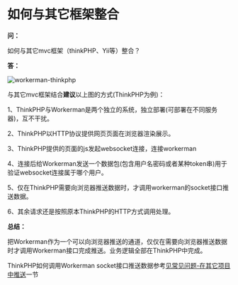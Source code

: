 # 如何与其它框架整合
**问：**

如何与其它mvc框架（thinkPHP、Yii等）整合？

**答：**

![workerman-thinkphp](http://www.workerman.net/img/doc/workerman-work-with-thinkphp.png)

与其它mvc框架结合**建议**以上图的方式(ThinkPHP为例)：

1、ThinkPHP与Workerman是两个独立的系统，独立部署(可部署在不同服务器)，互不干扰。

2、ThinkPHP以HTTP协议提供网页页面在浏览器渲染展示。

3、ThinkPHP提供的页面的js发起websocket连接，连接workerman

4、连接后给Workerman发送一个数据包(包含用户名密码或者某种token串)用于验证websocket连接属于哪个用户。

5、仅在ThinkPHP需要向浏览器推送数据时，才调用workerman的socket接口推送数据。

6、其余请求还是按照原本ThinkPHP的HTTP方式调用处理。


**总结：**

把Workerman作为一个可以向浏览器推送的通道，仅仅在需要向浏览器推送数据时才调用Workerman接口完成推送。业务逻辑全部在ThinkPHP中完成。


ThinkPHP如何调用Workerman socket接口推送数据参考[见常见问题-在其它项目中推送](/faq/push-in-other-project.html)一节

